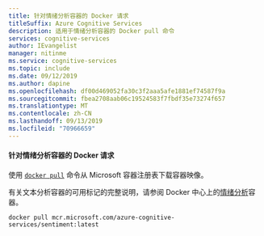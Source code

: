 ```yaml
---
title: 针对情绪分析容器的 Docker 请求
titleSuffix: Azure Cognitive Services
description: 适用于情绪分析容器的 Docker pull 命令
services: cognitive-services
author: IEvangelist
manager: nitinme
ms.service: cognitive-services
ms.topic: include
ms.date: 09/12/2019
ms.author: dapine
ms.openlocfilehash: df00d469052fa30c3f2aaa5afe1881ef74587f9a
ms.sourcegitcommit: fbea2708aab06c19524583f7fbdf35e73274f657
ms.translationtype: MT
ms.contentlocale: zh-CN
ms.lasthandoff: 09/13/2019
ms.locfileid: "70966659"
---
```

#### <a name="docker-pull-for-the-sentiment-analysis-container"></a>针对情绪分析容器的 Docker 请求

使用 [`docker pull`](https://docs.docker.com/engine/reference/commandline/pull/) 命令从 Microsoft 容器注册表下载容器映像。

有关文本分析容器的可用标记的完整说明，请参阅 Docker 中心上的[情绪分析](https://go.microsoft.com/fwlink/?linkid=2018654)容器。

```
docker pull mcr.microsoft.com/azure-cognitive-services/sentiment:latest
```
